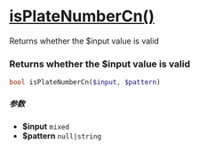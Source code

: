 [isPlateNumberCn()](http://twinh.github.com/widget/api/isPlateNumberCn)
=======================================================================

Returns whether the $input value is valid

### Returns whether the $input value is valid
```php
bool isPlateNumberCn($input, $pattern)
```

##### 参数
* **$input** `mixed` 
* **$pattern** `null|string` 

